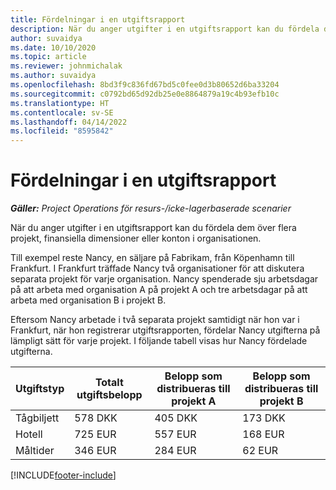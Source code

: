 ```yaml
---
title: Fördelningar i en utgiftsrapport
description: När du anger utgifter i en utgiftsrapport kan du fördela dem över flera projekt, juridiska entiteter eller konton i organisationen.
author: suvaidya
ms.date: 10/10/2020
ms.topic: article
ms.reviewer: johnmichalak
ms.author: suvaidya
ms.openlocfilehash: 8bd3f9c836fd67bd5c0fee0d3b80652d6ba33204
ms.sourcegitcommit: c0792bd65d92db25e0e8864879a19c4b93efb10c
ms.translationtype: HT
ms.contentlocale: sv-SE
ms.lasthandoff: 04/14/2022
ms.locfileid: "8595842"
---
```

# <a name="distributions-on-an-expense-report"></a>Fördelningar i en utgiftsrapport

_**Gäller:** Project Operations för resurs-/icke-lagerbaserade scenarier_

När du anger utgifter i en utgiftsrapport kan du fördela dem över flera projekt, finansiella dimensioner eller konton i organisationen.

Till exempel reste Nancy, en säljare på Fabrikam, från Köpenhamn till Frankfurt. I Frankfurt träffade Nancy två organisationer för att diskutera separata projekt för varje organisation. Nancy spenderade sju arbetsdagar på att arbeta med organisation A på projekt A och tre arbetsdagar på att arbeta med organisation B i projekt B.

Eftersom Nancy arbetade i två separata projekt samtidigt när hon var i Frankfurt, när hon registrerar utgiftsrapporten, fördelar Nancy utgifterna på lämpligt sätt för varje projekt. I följande tabell visas hur Nancy fördelade utgifterna.

| Utgiftstyp | Totalt utgiftsbelopp | Belopp som distribueras till projekt A | Belopp som distribueras till projekt B |
|--------------|----------------------|---------------------------------|---------------------------------|
| Tågbiljett   | 578 DKK              | 405 DKK                         | 173 DKK                         |
| Hotell        | 725 EUR              | 557 EUR                         | 168 EUR                         |
| Måltider        | 346 EUR              | 284 EUR                         | 62 EUR                          |


[!INCLUDE[footer-include](../includes/footer-banner.md)]